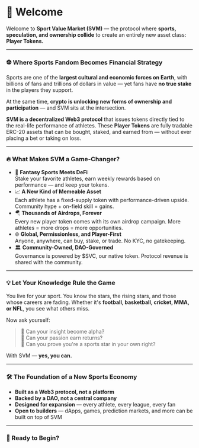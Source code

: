 # 👋 Welcome

Welcome to **Sport Value Market (SVM)** — the protocol where **sports, speculation, and ownership collide** to create an entirely new asset class: **Player Tokens.**

***

### ⚽ Where Sports Fandom Becomes Financial Strategy

Sports are one of the **largest cultural and economic forces on Earth**, with billions of fans and trillions of dollars in value — yet fans have **no true stake** in the players they support.

At the same time, **crypto is unlocking new forms of ownership and participation** — and SVM sits at the intersection.

**SVM is a decentralized Web3 protocol** that issues tokens directly tied to the real-life performance of athletes. These **Player Tokens** are fully tradable ERC-20 assets that can be bought, staked, and earned from — without ever placing a bet or taking on loss.

***

### 🔥 What Makes SVM a Game-Changer?

* 🏅 **Fantasy Sports Meets DeFi**\
  Stake your favorite athletes, earn weekly rewards based on performance — and keep your tokens.
* 📈 **A New Kind of Memeable Asset**\
  Each athlete has a fixed-supply token with performance-driven upside. Community hype + on-field skill = gains.
* 🪂 **Thousands of Airdrops, Forever**\
  Every new player token comes with its own airdrop campaign. More athletes = more drops = more opportunities.
* 🌐 **Global, Permissionless, and Player-First**\
  Anyone, anywhere, can buy, stake, or trade. No KYC, no gatekeeping.
* 🏛️ **Community-Owned, DAO-Governed**\
  Governance is powered by $SVC, our native token. Protocol revenue is shared with the community.

***

### 💡 Let Your Knowledge Rule the Game

You live for your sport. You know the stars, the rising stars, and those whose careers are fading. Whether it's **football, basketball, cricket, MMA, or NFL**, you see what others miss.

Now ask yourself:

> 🧠 Can your insight become alpha?\
> 🎯 Can your passion earn returns?\
> 🥇 Can you prove you're a sports star in your own right?

With SVM — **yes, you can.**

***

### 🛠 The Foundation of a New Sports Economy

* **Built as a Web3 protocol, not a platform**
* **Backed by a DAO, not a central company**
* **Designed for expansion** — every athlete, every league, every fan
* **Open to builders** — dApps, games, prediction markets, and more can be built on top of SVM

***

### 🚀 Ready to Begin?

